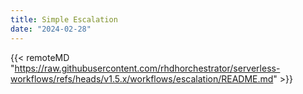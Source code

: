 ```yaml
---
title: Simple Escalation
date: "2024-02-28"
---
```


{{< remoteMD "https://raw.githubusercontent.com/rhdhorchestrator/serverless-workflows/refs/heads/v1.5.x/workflows/escalation/README.md" >}}
